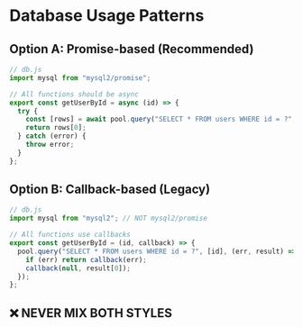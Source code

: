 # Database Usage Patterns

## Option A: Promise-based (Recommended)
```javascript
// db.js
import mysql from "mysql2/promise";

// All functions should be async
export const getUserById = async (id) => {
  try {
    const [rows] = await pool.query("SELECT * FROM users WHERE id = ?", [id]);
    return rows[0];
  } catch (error) {
    throw error;
  }
};
```

## Option B: Callback-based (Legacy)
```javascript
// db.js
import mysql from "mysql2"; // NOT mysql2/promise

// All functions use callbacks
export const getUserById = (id, callback) => {
  pool.query("SELECT * FROM users WHERE id = ?", [id], (err, result) => {
    if (err) return callback(err);
    callback(null, result[0]);
  });
};
```

## ❌ NEVER MIX BOTH STYLES
